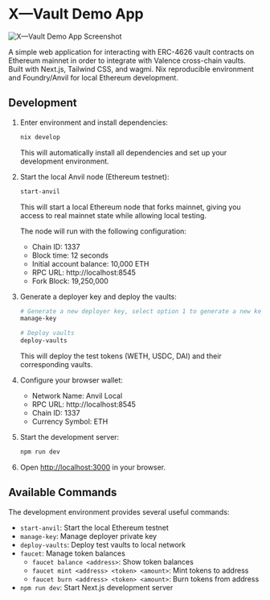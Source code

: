 # X—Vault Demo App

![X—Vault Demo App Screenshot](screenshot.png)

A simple web application for interacting with ERC-4626 vault contracts on Ethereum mainnet in order to integrate with Valence cross-chain vaults. Built with Next.js, Tailwind CSS, and wagmi. Nix reproducible environment and Foundry/Anvil for local Ethereum development.

## Development

1. Enter environment and install dependencies:
   ```bash
   nix develop
   ```
   This will automatically install all dependencies and set up your development environment.

2. Start the local Anvil node (Ethereum testnet):
   ```bash
   start-anvil
   ```
   This will start a local Ethereum node that forks mainnet, giving you access to real mainnet state while allowing local testing.

   The node will run with the following configuration:
   - Chain ID: 1337
   - Block time: 12 seconds
   - Initial account balance: 10,000 ETH
   - RPC URL: http://localhost:8545
   - Fork Block: 19,250,000

3. Generate a deployer key and deploy the vaults:
   ```bash
   # Generate a new deployer key, select option 1 to generate a new key
   manage-key 

   # Deploy vaults
   deploy-vaults
   ```
   This will deploy the test tokens (WETH, USDC, DAI) and their corresponding vaults.

4. Configure your browser wallet:
   - Network Name: Anvil Local
   - RPC URL: http://localhost:8545
   - Chain ID: 1337
   - Currency Symbol: ETH

5. Start the development server:
   ```bash
   npm run dev
   ```

6. Open [http://localhost:3000](http://localhost:3000) in your browser.

## Available Commands

The development environment provides several useful commands:

- `start-anvil`: Start the local Ethereum testnet
- `manage-key`: Manage deployer private key
- `deploy-vaults`: Deploy test vaults to local network
- `faucet`: Manage token balances
  - `faucet balance <address>`: Show token balances
  - `faucet mint <address> <token> <amount>`: Mint tokens to address
  - `faucet burn <address> <token> <amount>`: Burn tokens from address
- `npm run dev`: Start Next.js development server
